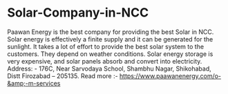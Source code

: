 # Solar-Company-in-NCC
Paawan Energy is the best company for providing the best Solar in NCC. Solar energy is effectively a finite supply and it can be generated for the sunlight. It takes a lot of effort to provide the best solar system to the customers. They depend on weather conditions. Solar energy storage is very expensive, and solar panels absorb and convert into electricity.  Address: - 176C, Near Sarvodaya School, Shambhu Nagar, Shikohabad, Distt    Firozabad – 205135.  Read more :- https://www.paawanenergy.com/o-&amp;-m-services
